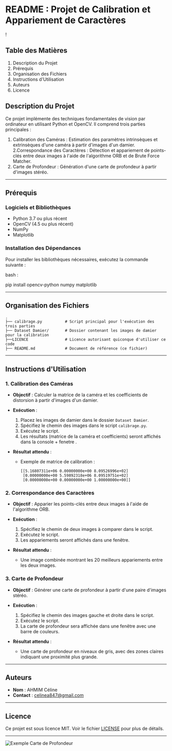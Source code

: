 
# README : Projet de Calibration et Appariement de Caractères

!

## Table des Matières
1. Description du Projet
2. Prérequis
3. Organisation des Fichiers
4. Instructions d'Utilisation
5. Auteurs
6. Licence

## Description du Projet
Ce projet implémente des techniques fondamentales de vision par ordinateur en utilisant Python et OpenCV. Il comprend trois parties principales :

1. Calibration des Caméras : Estimation des paramètres intrinsèques et extrinsèques d'une caméra à partir d'images d'un damier.
2.Correspondance des Caractères : Détection et appariement de points-clés entre deux images à l'aide de l'algorithme ORB et de Brute Force Matcher.
3. Carte de Profondeur : Génération d'une carte de profondeur à partir d'images stéréo.

---

## Prérequis

### Logiciels et Bibliothèques
- Python 3.7 ou plus récent
- OpenCV (4.5 ou plus récent)
- NumPy
- Matplotlib

### Installation des Dépendances
Pour installer les bibliothèques nécessaires, exécutez la commande suivante :

bash : 

pip install opencv-python numpy matplotlib

---

## Organisation des Fichiers

```
.
├── calibrage.py          # Script principal pour l'exécution des trois parties
├── Dataset Damier/       # Dossier contenant les images de damier pour la calibration
├──LICENCE                # Licence autorisant quiconque d'utiliser ce code
├── README.md             # Document de référence (ce fichier)
```

---

## Instructions d'Utilisation

### 1. **Calibration des Caméras**
- **Objectif** : Calculer la matrice de la caméra et les coefficients de distorsion à partir d'images d'un damier.
- **Exécution** :
  1. Placez les images de damier dans le dossier `Dataset Damier`.
  2. Spécifiez le chemin des images dans le script `calibrage.py`.
  3. Exécutez le script.
  4. Les résultats (matrice de la caméra et coefficients) seront affichés dans la console + fenetre .

- **Résultat attendu** :
  - Exemple de matrice de calibration :
    ```
    [[5.16807311e+06 0.00000000e+00 8.09526996e+02]
     [0.00000000e+00 5.59892318e+06 8.09519751e+02]
     [0.00000000e+00 0.00000000e+00 1.00000000e+00]]
    ```

### 2. **Correspondance des Caractères**
- **Objectif** : Apparier les points-clés entre deux images à l'aide de l'algorithme ORB.
- **Exécution** :
  1. Spécifiez le chemin de deux images à comparer dans le script.
  2. Exécutez le script.
  3. Les appariements seront affichés dans une fenêtre.

- **Résultat attendu** :
  - Une image combinée montrant les 20 meilleurs appariements entre les deux images.

### 3. **Carte de Profondeur**
- **Objectif** : Générer une carte de profondeur à partir d'une paire d'images stéréo.
- **Exécution** :
  1. Spécifiez le chemin des images gauche et droite dans le script.
  2. Exécutez le script.
  3. La carte de profondeur sera affichée dans une fenêtre avec une barre de couleurs.

- **Résultat attendu** :
  - Une carte de profondeur en niveaux de gris, avec des zones claires indiquant une proximité plus grande.


---

## Auteurs
- **Nom** : AHMIM Céline
- **Contact** : celinea847@gmail.com

---

## Licence
Ce projet est sous licence MIT. Voir le fichier [LICENSE](LICENSE) pour plus de détails.

---

![Exemple Carte de Profondeur](https://via.placeholder.com/600x400?text=Carte+de+Profondeur)
